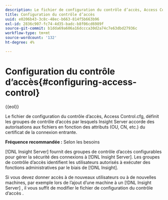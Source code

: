 ```yaml
---
description: Le fichier de configuration du contrôle d’accès, Access Control.cfg, définit les groupes de contrôle d’accès par lesquels Insight Server accorde des autorisations aux fichiers en fonction des attributs (OU, CN, etc.) du certificat de la connexion entrante.
title: Configuration du contrôle d’accès
uuid: e0206b43-3c8c-48ec-b663-814f5b663b96
exl-id: 2836c907-fc74-4d35-badc-b8f06cd6989f
source-git-commit: b1dda69a606a16dccca30d2a74c7e63dbd27936c
workflow-type: tm+mt
source-wordcount: '132'
ht-degree: 4%

---
```


# Configuration du contrôle d’accès{#configuring-access-control}

{{eol}}

Le fichier de configuration du contrôle d’accès, Access Control.cfg, définit les groupes de contrôle d’accès par lesquels Insight Server accorde des autorisations aux fichiers en fonction des attributs (OU, CN, etc.) du certificat de la connexion entrante.

**Fréquence recommandée :** Selon les besoins

[!DNL Insight Server] fournit des groupes de contrôle d’accès configurables pour gérer la sécurité des connexions à [!DNL Insight Server]. Les groupes de contrôle d’accès identifient les utilisateurs autorisés à exécuter des fonctions administratives par le biais de [!DNL Insight].

Si vous devez donner accès à de nouveaux utilisateurs ou à de nouvelles machines, par exemple lors de l’ajout d’une machine à un [!DNL Insight Server] , il vous suffit de modifier le fichier de configuration du contrôle d’accès .
